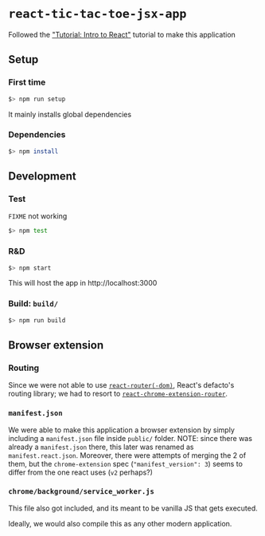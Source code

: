 # `react-tic-tac-toe-jsx-app`

Followed the ["Tutorial: Intro to React"](https://reactjs.org/tutorial/tutorial.html) tutorial to make this application

## Setup

### First time

```bash
$> npm run setup
```

It mainly installs global dependencies

### Dependencies

```bash
$> npm install
```

## Development

### Test

`FIXME` not working

```bash
$> npm test
```

### R&D

```bash
$> npm start
```

This will host the app in http://localhost:3000

### Build: `build/`

```bash
$> npm run build
```

## Browser extension

### Routing

Since we were not able to use [`react-router(-dom)`](https://github.com/remix-run/react-router), React's defacto's routing library; we had to resort to [`react-chrome-extension-router`](https://github.com/kelsonpw/react-chrome-extension-router).

### `manifest.json`

We were able to make this application a browser extension by simply including a `manifest.json` file inside `public/` folder. NOTE: since there was already a `manifest.json` there, this later was renamed as `manifest.react.json`. Moreover, there were attempts of merging the 2 of them, but the `chrome-extension` spec (`"manifest_version": 3`) seems to differ from the one react uses (`v2` perhaps?)

### `chrome/background/service_worker.js`

This file also got included, and its meant to be vanilla JS that gets executed.

Ideally, we would also compile this as any other modern application.
